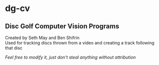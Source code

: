 # dg-cv

## Disc Golf Computer Vision Programs

Created by Seth May and Ben Shifrin  
Used for tracking discs thrown from a video and creating
a track following that disc

*Feel free to modify it, just don't steal anything without attribution* 